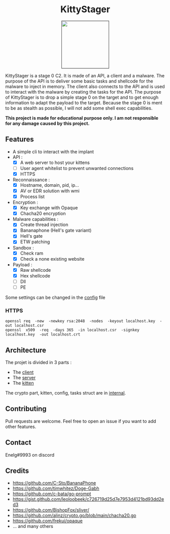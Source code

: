 <h1 align="center">
    KittyStager
</h1>

<p align="center">
  <a href="" rel="noopener">
 <img width=150px height=150px src="./img/chat.png"> </a>
</p>


KittyStager is a stage 0 C2. It is made of an API, a client and a malware. The purpose of the API is to deliver some 
basic tasks and shellcode for the malware to inject in memory. The client also connects to the API and is used to interact 
with the malware by creating the tasks for the API. The purpose of KittyStager is to drop a simple stage 0 on the target
and to get enough information to adapt the payload to the target. Because the stage 0 is ment to be as stealth as possible,
I will not add some shell exec capabilities. 

**This project is made for educational purpose only. I am not responsible for any damage caused by this project.**


## Features
- A simple cli to interact with the implant
- API :
    - [x] A web server to host your kittens
    - [ ] User agent whitelist to prevent unwanted connections
    - [x] HTTPS
- Reconnaissance :
    - [x] Hostname, domain, pid, ip...
    - [x] AV or EDR solution with wmi
    - [x] Process list
- Encryption :
    - [x] Key exchange with Opaque
    - [x] Chacha20 encryption
- Malware capabilities :
    - [x] Create thread injection
    - [x] Bananaphone (Hell's gate variant)
    - [x] Hell's gate
    - [x] ETW patching
- Sandbox :
    - [x] Check ram
    - [x] Check a none existing website
- Payload :
    - [x] Raw shellcode
    - [x] Hex shellcode
    - [ ] Dll
    - [ ] PE

Some settings can be changed in the [config](config.yaml) file

### HTTPS
```
openssl req  -new  -newkey rsa:2048  -nodes  -keyout localhost.key  -out localhost.csr
openssl  x509  -req  -days 365  -in localhost.csr  -signkey localhost.key  -out localhost.crt
```

## Architecture
The projet is divided in 3 parts : 
- The [client](client)
- The [server](server)
- The [kitten](kitten)

The crypto part, kitten, config, tasks struct are in [internal](internal).  

## Contributing

Pull requests are welcome. Feel free to open an issue if you want to add other features.

## Contact
Enelg#9993 on discord

## Credits
- https://github.com/C-Sto/BananaPhone
- https://github.com/timwhitez/Doge-Gabh
- https://github.com/c-bata/go-prompt
- https://gist.github.com/leoloobeek/c726719d25d7e7953d4121bd93dd2ed3
- https://github.com/BishopFox/sliver/
- https://github.com/alinz/crypto.go/blob/main/chacha20.go
- https://github.com/frekui/opaque
- ... and many others